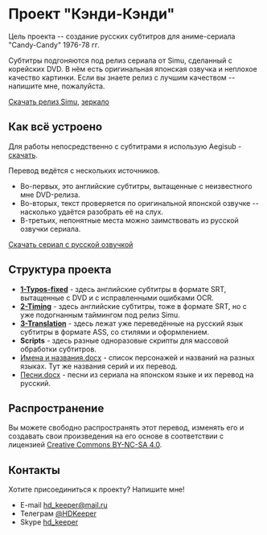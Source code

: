 ﻿# Проект "Кэнди-Кэнди"

Цель проекта -- создание русских субтитров для аниме-сериала "Candy-Candy" 1976-78 гг.

Субтитры подгоняются под релиз сериала от Simu, сделанный с корейских DVD.
В нём есть оригинальная японская озвучка и неплохое качество картинки.
Если вы знаете релиз с лучшим качеством -- напишите мне, пожалуйста.

[Скачать релиз Simu](https://nyaa.ink/view/891914), [зеркало](https://nyaa.si/view/891914)

## Как всё устроено

Для работы непосредственно с субтитрами я использую Aegisub - [скачать](https://aeg-dev.github.io/AegiSite/downloads/main/).

Перевод ведётся с нескольких источников. 

* Во-первых, это английские субтитры, вытащенные с неизвестного мне DVD-релиза.
* Во-вторых, текст проверяется по оригинальной японской озвучке -- насколько удаётся разобрать её на слух.
* В-третьих, непонятные места можно заимствовать из русской озвучки сериала.

[Скачать сериал с русской озвучкой](https://rutracker.org/forum/viewtopic.php?t=1503184)

## Структура проекта

* **[1-Typos-fixed](1-Typos-fixed)** - здесь английские субтитры в формате SRT, вытащенные с DVD и с исправленными ошибками OCR.
* **[2-Timing](2-Timing)** - здесь английские субтитры, тоже в формате SRT, но с уже подогнанным таймингом под релиз Simu.
* **[3-Translation](3-Translation)** - здесь лежат уже переведённые на русский язык субтитры в формате ASS, со стилями и оформлением.
* **Scripts** - здесь разные одноразовые скрипты для массовой обработки субтитров.
* [Имена и названия.docx](Имена%20и%20названия.docx) - список персонажей и названий на разных языках. Тут же названия серий и их перевод.
* [Песни.docx](Песни.docx) - песни из сериала на японском языке и их перевод на русский.

## Распространение

Вы можете свободно распространять этот перевод, изменять его и создавать свои произведения на его основе
в соответствии с лицензией [Creative Commons BY-NC-SA 4.0](https://creativecommons.org/licenses/by-nc-sa/4.0/deed.ru).

## Контакты

Хотите присоединиться к проекту? Напишите мне!

* E-mail hd_keeper@mail.ru
* Телеграм [@HDKeeper](https://t.me/HDKeeper)
* Skype [hd_keeper](https://join.skype.com/invite/kUFGDOFMLgQo)
